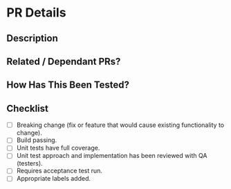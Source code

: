 # PR Details

<!--- Provide a general summary of your changes in the Title above -->

## Description

<!--- Describe your changes here -->

## Related / Dependant PRs?

<!--- List any related issues here -->

## How Has This Been Tested?

<!--- Please describe how you tested your changes -->

## Checklist

<!--- Go over all the following points, and put an `x` in all the boxes that apply. -->
<!--- If you're unsure about any of these, don't hesitate to ask. We're here to help! -->

- [ ] Breaking change (fix or feature that would cause existing functionality to change).
- [ ] Build passing.
- [ ] Unit tests have full coverage.
- [ ] Unit test approach and implementation has been reviewed with QA (testers).
- [ ] Requires acceptance test run.
- [ ] Appropriate labels added.